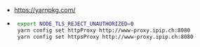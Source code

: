 - https://yarnpkg.com/
- ```bash
   export NODE_TLS_REJECT_UNAUTHORIZED=0
   yarn config set httpProxy http://www-proxy.ipip.ch:8080
   yarn config set httpsProxy http://www-proxy.ipip.ch:8080
  ```